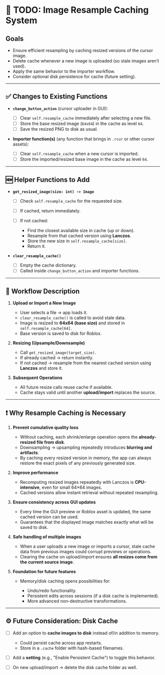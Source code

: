 # 📝 TODO: Image Resample Caching System

## Goals

* Ensure efficient resampling by caching resized versions of the cursor image.
* Delete cache whenever a new image is uploaded (so stale images aren’t used).
* Apply the same behavior to the importer workflow.
* Consider optional disk persistence for cache (future setting).

---

## ✅ Changes to Existing Functions

* **`change_button_action`** (cursor uploader in GUI):

  * [ ] Clear `self.resample_cache` immediately after selecting a new file.
  * [ ] Store the base resized image (`64x64`) in the cache as level `64`.
  * [ ] Save the resized PNG to disk as usual.

* **Importer function(s)** (any function that brings in `.rcur` or other cursor assets):

  * [ ] Clear `self.resample_cache` when a new cursor is imported.
  * [ ] Store the imported/resized base image in the cache as level `64`.

---

## 🆕 Helper Functions to Add

* **`get_resized_image(size: int) -> Image`**

  * [ ] Check `self.resample_cache` for the requested size.
  * [ ] If cached, return immediately.
  * [ ] If not cached:

    * Find the closest available size in cache (up or down).
    * Resample from that cached version using **Lanczos**.
    * Store the new size in `self.resample_cache[size]`.
    * Return it.

* **`clear_resample_cache()`**

  * [ ] Empty the cache dictionary.
  * [ ] Called inside `change_button_action` and importer functions.

---

## 🔄 Workflow Description

1. **Upload or Import a New Image**

   * User selects a file → app loads it.
   * `clear_resample_cache()` is called to avoid stale data.
   * Image is resized to **64x64 (base size)** and stored in `self.resample_cache[64]`.
   * Base version is saved to disk for Roblox.

2. **Resizing (Upsample/Downsample)**

   * Call `get_resized_image(target_size)`.
   * If already cached → return instantly.
   * If not cached → resample from the nearest cached version using **Lanczos** and store it.

3. **Subsequent Operations**

   * All future resize calls reuse cache if available.
   * Cache stays valid until another **upload/import** replaces the source.

---

## ❗ Why Resample Caching is Necessary

1. **Prevent cumulative quality loss**

   * Without caching, each shrink/enlarge operation opens the **already-resized file from disk**.
   * Downsampling → upsampling repeatedly introduces **blurring and artifacts**.
   * By caching every resized version in memory, the app can always restore the exact pixels of any previously generated size.

2. **Improve performance**

   * Recomputing resized images repeatedly with Lanczos is **CPU-intensive**, even for small 64×64 images.
   * Cached versions allow instant retrieval without repeated resampling.

3. **Ensure consistency across GUI updates**

   * Every time the GUI preview or Roblox asset is updated, the same cached version can be used.
   * Guarantees that the displayed image matches exactly what will be saved to disk.

4. **Safe handling of multiple images**

   * When a user uploads a new image or imports a cursor, stale cache data from previous images could corrupt previews or operations.
   * Clearing the cache on upload/import ensures **all resizes come from the current source image**.

5. **Foundation for future features**

   * Memory/disk caching opens possibilities for:

     * Undo/redo functionality.
     * Persistent edits across sessions (if a disk cache is implemented).
     * More advanced non-destructive transformations.

---

## ⚙️ Future Consideration: Disk Cache

* [ ] Add an option to **cache images to disk** instead of/in addition to memory.

  * Could persist cache across app restarts.
  * Store in a `.cache` folder with hash-based filenames.
* [ ] Add a **setting** (e.g., "Enable Persistent Cache") to toggle this behavior.
* [ ] On new upload/import → delete the disk cache folder as well.

